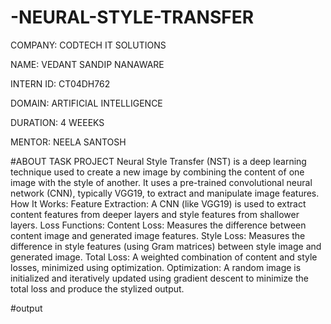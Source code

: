 # -NEURAL-STYLE-TRANSFER

COMPANY: CODTECH IT SOLUTIONS

NAME: VEDANT SANDIP NANAWARE

INTERN ID: CT04DH762

DOMAIN: ARTIFICIAL INTELLIGENCE

DURATION: 4 WEEEKS

MENTOR: NEELA SANTOSH

#ABOUT TASK PROJECT
Neural Style Transfer (NST) is a deep learning technique used to create a new image by combining the content of one image with the style of another. It uses a pre-trained convolutional neural network (CNN), typically VGG19, to extract and manipulate image features.
How It Works:
Feature Extraction:
A CNN (like VGG19) is used to extract content features from deeper layers and style features from shallower layers.
Loss Functions:
Content Loss: Measures the difference between content image and generated image features.
Style Loss: Measures the difference in style features (using Gram matrices) between style image and generated image.
Total Loss: A weighted combination of content and style losses, minimized using optimization.
Optimization:
A random image is initialized and iteratively updated using gradient descent to minimize the total loss and produce the stylized output.

#output

